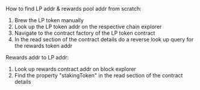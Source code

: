 How to find LP addr & rewards pool addr from scratch:
1) Brew the LP token manually
2) Look up the LP token addr on the respective chain explorer
3) Navigate to the contract factory of the LP token contract
4) In the read section of the contract details do a reverse look up query for the rewards token addr

Rewards addr to LP addr:
1) Look up rewards contract addr on block explorer
2) Find the property "stakingToken" in the read section of the contract details